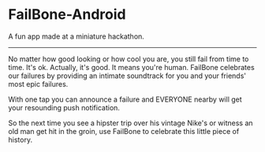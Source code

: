 FailBone-Android
================

A fun app made at a miniature hackathon.

----------------------------------------

No matter how good looking or how cool you are, you still fail from time to time. It's ok. Actually, it's good. It means you're human. FailBone celebrates our failures by providing an intimate soundtrack for you and your friends' most epic failures. 

With one tap you can announce a failure and EVERYONE nearby will get your resounding push notification. 

So the next time you see a hipster trip over his vintage Nike's or witness an old man get hit in the groin, use FailBone to celebrate this little piece of history. 
